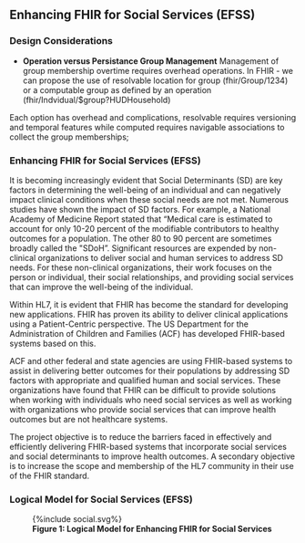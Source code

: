 ##  Enhancing FHIR for Social Services (EFSS)

### Design Considerations
* **Operation versus Persistance Group Management**
Management of group membership overtime requires overhead operations.  In FHIR - we can propose the use of resolvable location for group (fhir/Group/1234) or a computable group as defined by an operation (fhir/Indvidual/$group?HUDHousehold)

Each option has overhead and complications, resolvable requires versioning and temporal features while computed requires navigable associations to collect the group memberships;  


### Enhancing FHIR for Social Services (EFSS)
It is becoming increasingly evident that Social Determinants (SD) are key factors in determining the well-being of an individual and can negatively impact clinical conditions when these social needs are not met. Numerous studies have shown the impact of SD factors.  For example, a National Academy of Medicine Report stated that “Medical care is estimated to account for only 10-20 percent of the modifiable contributors to healthy outcomes for a population. The other 80 to 90 percent are sometimes broadly called the "SDoH”. Significant resources are expended by non-clinical organizations to deliver social and human services to address SD needs. For these non-clinical organizations, their work focuses on the person or individual, their social relationships, and providing social services that can improve the well-being of the individual.

Within HL7, it is evident that FHIR has become the standard for developing new applications. FHIR has proven its ability to deliver clinical applications using a Patient-Centric perspective. The US Department for the Administration of Children and Families (ACF) has developed FHIR-based systems based on this.

ACF and other federal and state agencies are using FHIR-based systems to assist in delivering better outcomes for their populations by addressing SD factors with appropriate and qualified human and social services. These organizations have found that FHIR can be difficult to provide solutions when working with individuals who need social services as well as working with organizations who provide social services that can improve health outcomes but are not healthcare systems.

The project objective is to reduce the barriers faced in effectively and efficiently delivering FHIR-based systems that incorporate social services and social determinants to improve health outcomes. A secondary objective is to increase the scope and membership of the HL7 community in their use of the FHIR standard.

 
### Logical Model for Social Services (EFSS)


<figure>
{%include social.svg%}
<figcaption><b>Figure 1: Logical Model for Enhancing FHIR for Social Services</b></figcaption>
</figure>
<br clear="all" />